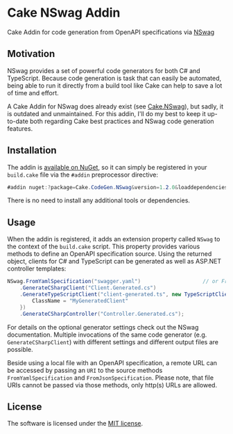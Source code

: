 # Cake NSwag Addin
Cake Addin for code generation from OpenAPI specifications via [NSwag](https://github.com/RicoSuter/NSwag)

## Motivation
NSwag provides a set of powerful code generators for both C# and TypeScript. Because code generation is task that can easily be automated, being able to run it directly from a build tool like Cake can help to save a lot of time and effort.

A Cake Addin for NSwag does already exist (see [Cake.NSwag](https://github.com/agc93/Cake.NSwag)), but sadly, it is outdated and unmaintained. For this addin, I'll do my best to keep it up-to-date both regarding Cake best practices and NSwag code generation features.

## Installation
The addin is [available on NuGet](https://www.nuget.org/packages/Cake.CodeGen.Nswag), so it can simply be registered in your `build.cake` file via the `#addin` preprocessor directive:

``` csharp
#addin nuget:?package=Cake.CodeGen.NSwag&version=1.2.0&loaddependencies=true
```

There is no need to install any additional tools or dependencies.

## Usage
When the addin is registered, it adds an extension property called `NSwag` to the context of the `build.cake` script. This property provides various methods to define an OpenAPI specification source. Using the returned object, clients for C# and TypeScript can be generated as well as ASP.NET controller templates:

``` csharp
NSwag.FromYamlSpecification("swagger.yaml")                    // or FromJsonSpecification("swagger.json")
    .GenerateCSharpClient("Client.Generated.cs")
    .GenerateTypeScriptClient("client-generated.ts", new TypeScriptClientGeneratorSettings() {
        ClassName = "MyGeneratedClient"
    })
    .GenerateCSharpController("Controller.Generated.cs");
```

For details on the optional generator settings check out the NSwag documentation. Multiple invocations of the same code generator (e.g. `GenerateCSharpClient`) with different settings and different output files are possible.

Beside using a local file with an OpenAPI specification, a remote URL can be accessed by passing an `URI` to the source methods `FromYamlSpecification` and `FromJsonSpecification`. Please note, that file URIs cannot be passed via those methods, only http(s) URLs are allowed.

## License
The software is licensed under the [MIT license](https://github.com/lukoerfer/cake-codegen-nswag/blob/master/LICENSE).
